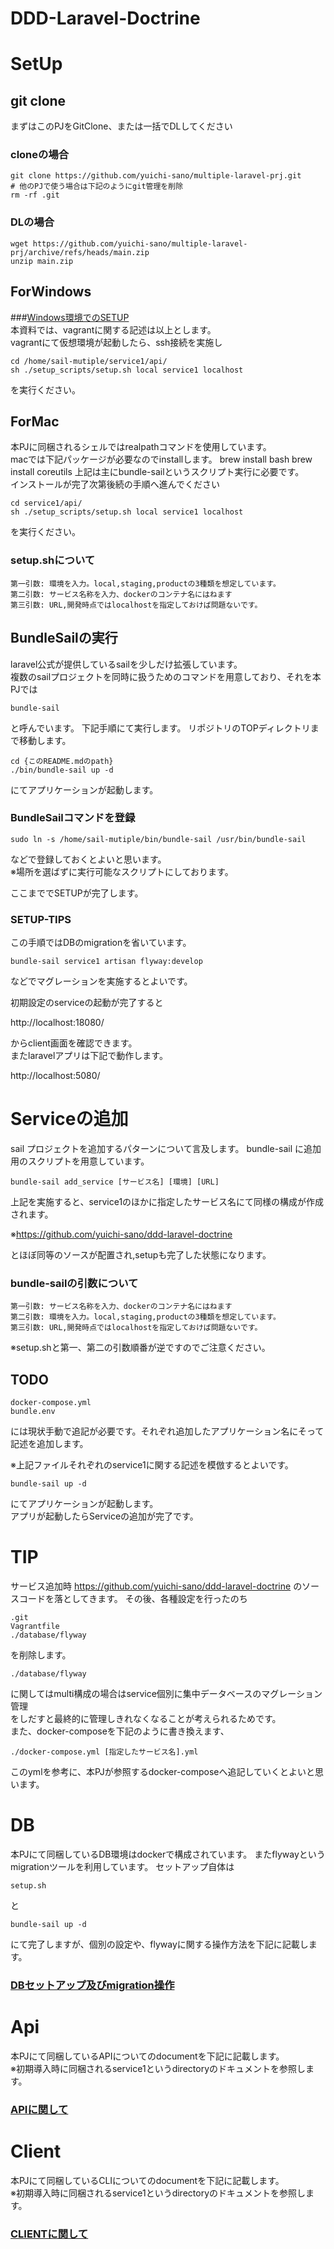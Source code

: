 # DDD-Laravel-Doctrine

# SetUp
## git clone
まずはこのPJをGitClone、または一括でDLしてください
### cloneの場合 
	git clone https://github.com/yuichi-sano/multiple-laravel-prj.git  
	# 他のPJで使う場合は下記のようにgit管理を削除
	rm -rf .git

### DLの場合
	wget https://github.com/yuichi-sano/multiple-laravel-prj/archive/refs/heads/main.zip
	unzip main.zip

## ForWindows
###[Windows環境でのSETUP](./docs/for_win/README.md)  
本資料では、vagrantに関する記述は以上とします。  
vagrantにて仮想環境が起動したら、ssh接続を実施し  

	cd /home/sail-mutiple/service1/api/
	sh ./setup_scripts/setup.sh local service1 localhost
を実行ください。
## ForMac
本PJに同梱されるシェルではrealpathコマンドを使用しています。  
macでは下記パッケージが必要なのでinstallします。
    brew install bash
    brew install coreutils
上記は主にbundle-sailというスクリプト実行に必要です。  
インストールが完了次第後続の手順へ進んでください

	cd service1/api/
	sh ./setup_scripts/setup.sh local service1 localhost
を実行ください。

### setup.shについて
    第一引数: 環境を入力。local,staging,productの3種類を想定しています。
    第二引数: サービス名称を入力、dockerのコンテナ名にはねます
    第三引数: URL,開発時点ではlocalhostを指定しておけば問題ないです。

## BundleSailの実行
laravel公式が提供しているsailを少しだけ拡張しています。  
複数のsailプロジェクトを同時に扱うためのコマンドを用意しており、それを本PJでは

    bundle-sail
と呼んでいます。
下記手順にて実行します。
リポジトリのTOPディレクトリまで移動します。

	cd {このREADME.mdのpath}
	./bin/bundle-sail up -d 

にてアプリケーションが起動します。
### BundleSailコマンドを登録
    sudo ln -s /home/sail-mutiple/bin/bundle-sail /usr/bin/bundle-sail
などで登録しておくとよいと思います。  
※場所を選ばずに実行可能なスクリプトにしております。

ここまででSETUPが完了します。
### SETUP-TIPS
この手順ではDBのmigrationを省いています。 

    bundle-sail service1 artisan flyway:develop
などでマグレーションを実施するとよいです。

初期設定のserviceの起動が完了すると

http://localhost:18080/

からclient画面を確認できます。  
またlaravelアプリは下記で動作します。

http://localhost:5080/

# Serviceの追加
sail プロジェクトを追加するパターンについて言及します。
bundle-sail に追加用のスクリプトを用意しています。

	bundle-sail add_service [サービス名] [環境] [URL]

上記を実施すると、service1のほかに指定したサービス名にて同様の構成が作成されます。 

※https://github.com/yuichi-sano/ddd-laravel-doctrine

とほぼ同等のソースが配置され,setupも完了した状態になります。
### bundle-sailの引数について
    第一引数: サービス名称を入力、dockerのコンテナ名にはねます
    第二引数: 環境を入力。local,staging,productの3種類を想定しています。
    第三引数: URL,開発時点ではlocalhostを指定しておけば問題ないです。

※setup.shと第一、第二の引数順番が逆ですのでご注意ください。

## TODO 
	docker-compose.yml
	bundle.env
には現状手動で追記が必要です。それぞれ追加したアプリケーション名にそって記述を追加します。

※上記ファイルそれぞれのservice1に関する記述を模倣するとよいです。

    bundle-sail up -d 
にてアプリケーションが起動します。  
アプリが起動したらServiceの追加が完了です。

# TIP 
サービス追加時
	https://github.com/yuichi-sano/ddd-laravel-doctrine
のソースコードを落としてきます。
その後、各種設定を行ったのち

	.git
	Vagrantfile
	./database/flyway   
を削除します。  

    ./database/flyway   
に関してはmulti構成の場合はservice個別に集中データベースのマグレーション管理  
をしだすと最終的に管理しきれなくなることが考えられるためです。  
また、docker-composeを下記のように書き換えます、  

	./docker-compose.yml [指定したサービス名].yml  

このymlを参考に、本PJが参照するdocker-composeへ追記していくとよいと思います。  


# DB
本PJにて同梱しているDB環境はdockerで構成されています。
またflywayというmigrationツールを利用しています。
セットアップ自体は

    setup.sh  
と  

    bundle-sail up -d

にて完了しますが、個別の設定や、flywayに関する操作方法を下記に記載します。
### [DBセットアップ及びmigration操作](./database/flyway/README.md)

# Api
本PJにて同梱しているAPIについてのdocumentを下記に記載します。  
※初期導入時に同梱されるservice1というdirectoryのドキュメントを参照します。
### [APIに関して](./service1/api/README.md)

# Client
本PJにて同梱しているCLIについてのdocumentを下記に記載します。   
※初期導入時に同梱されるservice1というdirectoryのドキュメントを参照します。
### [CLIENTに関して](./service1/client/README.md)



